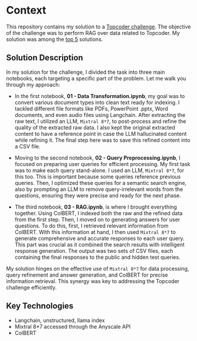 # Context

This repository contains my solution to a [Topcoder challenge](https://www.topcoder.com/challenges/473d2563-9378-460d-b898-c894f39df706?tab=details). The objective of the challenge was to perform RAG over data related to Topcoder. My solution was among the [top 5](https://www.topcoder.com/challenges/473d2563-9378-460d-b898-c894f39df706?tab=submissions) solutions.

## Solution Description

In my solution for the challenge, I divided the task into three main notebooks, each targeting a specific part of the problem. Let me walk you through my approach:
 
- In the first notebook, **01 - Data Transformation.ipynb**, my goal was to convert various document types into clean text ready for indexing. I tackled different file formats like PDFs, PowerPoint .pptx, Word documents, and even audio files using Langchain. After extracting the raw text, I utilized an LLM, `Mixtral 8*7`, to post-process and refine the quality of the extracted raw data. I also kept the original extracted content to have a reference point in case the LLM hallucinated content while refining it. The final step here was to save this refined content into a CSV file.

- Moving to the second notebook, **02 - Query Preprocessing.ipynb**, I focused on preparing user queries for efficient processing. My first task was to make each query stand-alone. I used an LLM, `Mixtral 8*7`, for this too. This is important because some queries reference previous queries. Then, I optimized these queries for a semantic search engine, also by prompting an LLM to remove query-irrelevant words from the questions, ensuring they were precise and ready for the next phase.

- The third notebook, **03 - RAG.ipynb**, is where I brought everything together. Using ColBERT, I indexed both the raw and the refined data from the first step. Then, I moved on to generating answers for user questions. To do this, first, I retrieved relevant information from ColBERT. With this information at hand, I then used `Mixtral 8*7` to generate comprehensive and accurate responses to each user query. This part was crucial as it combined the search results with intelligent response generation. The output was two sets of CSV files, each containing the final responses to the public and hidden test queries.

My solution hinges on the effective use of `Mixtral 8*7` for data processing, query refinement and answer generation, and ColBERT for precise information retrieval. This synergy was key to addressing the Topcoder challenge efficiently.

## Key Technologies

- Langchain, unstructured, llama index
- Mixtral 8*7 accessed through the Anyscale API
- ColBERT
